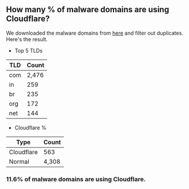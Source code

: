 ## How many % of malware domains are using Cloudflare?


We downloaded the malware domains from [here](https://urlhaus.abuse.ch) and filter out duplicates.
Here's the result.


[//]: # (start replacement)


- Top 5 TLDs

| TLD | Count |
| --- | --- |
| com | 2,476 |
| in | 259 |
| br | 235 |
| org | 172 |
| net | 144 |


- Cloudflare %

| Type | Count |
| --- | --- |
| Cloudflare | 563 |
| Normal | 4,308 |


### 11.6% of malware domains are using Cloudflare.